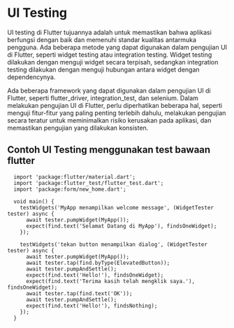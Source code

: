 <h1 align:center> UI Testing </h1>

UI testing di Flutter tujuannya adalah untuk memastikan bahwa aplikasi berfungsi dengan baik dan memenuhi standar kualitas antarmuka pengguna. Ada beberapa metode yang dapat digunakan dalam pengujian UI di Flutter, seperti widget testing atau integration testing. Widget testing dilakukan dengan menguji widget secara terpisah, sedangkan integration testing dilakukan dengan menguji hubungan antara widget dengan dependencynya.

Ada beberapa framework yang dapat digunakan dalam pengujian UI di Flutter, seperti flutter_driver, integration_test, dan selenium. Dalam melakukan pengujian UI di Flutter, perlu diperhatikan beberapa hal, seperti menguji fitur-fitur yang paling penting terlebih dahulu, melakukan pengujian secara teratur untuk meminimalkan risiko kerusakan pada aplikasi, dan memastikan pengujian yang dilakukan konsisten.

## Contoh UI Testing menggunakan test bawaan flutter

      import 'package:flutter/material.dart';
      import 'package:flutter_test/flutter_test.dart';
      import 'package:form/new_home.dart';

      void main() {
        testWidgets('MyApp menampilkan welcome message', (WidgetTester tester) async {
          await tester.pumpWidget(MyApp());
          expect(find.text('Selamat Datang di MyApp'), findsOneWidget);
        });

        testWidgets('tekan button menampilkan dialog', (WidgetTester tester) async {
          await tester.pumpWidget(MyApp());
          await tester.tap(find.byType(ElevatedButton));
          await tester.pumpAndSettle();
          expect(find.text('Hello!'), findsOneWidget);
          expect(find.text('Terima kasih telah mengklik saya.'), findsOneWidget);
          await tester.tap(find.text('OK'));
          await tester.pumpAndSettle();
          expect(find.text('Hello!'), findsNothing);
        });
      }
